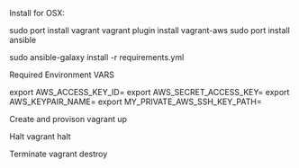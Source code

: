 

Install for OSX:

sudo port install vagrant
vagrant plugin install vagrant-aws
sudo port install ansible

sudo ansible-galaxy install -r requirements.yml

Required Environment VARS

export AWS_ACCESS_KEY_ID=
export AWS_SECRET_ACCESS_KEY=
export AWS_KEYPAIR_NAME=
export MY_PRIVATE_AWS_SSH_KEY_PATH=


Create and provison
vagrant up

Halt
vagrant halt

Terminate
vagrant destroy